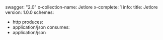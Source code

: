 swagger: "2.0"
x-collection-name: Jetlore
x-complete: 1
info:
  title: Jetlore
  version: 1.0.0
schemes:
- http
produces:
- application/json
consumes:
- application/json